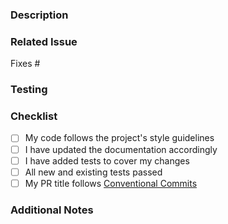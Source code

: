 ### Description

<!-- Describe your changes in detail -->

### Related Issue

<!-- Link to the issue this PR addresses -->

Fixes #

### Testing

<!-- Describe how you tested your changes -->

### Checklist

- [ ] My code follows the project's style guidelines
- [ ] I have updated the documentation accordingly
- [ ] I have added tests to cover my changes
- [ ] All new and existing tests passed
- [ ] My PR title follows [Conventional Commits](https://www.conventionalcommits.org/)

### Additional Notes

<!-- Any additional information that would be helpful -->
<!--- If your PR fixes/resolves one or more issues, or is related to
    another PR, link to them here. -->
<!--- See: https://docs.GitHub.com/en/free-pro-team@latest/GitHub/managing-your-work-on-GitHub/linking-a-pull-request-to-an-issue#linking-a-pull-request-to-an-issue-using-a-keyword --->
